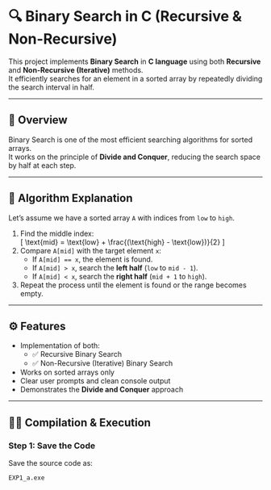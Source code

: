# 🔍 Binary Search in C (Recursive & Non-Recursive)

This project implements **Binary Search** in **C language** using both **Recursive** and **Non-Recursive (Iterative)** methods.  
It efficiently searches for an element in a sorted array by repeatedly dividing the search interval in half.

---

## 📘 Overview

Binary Search is one of the most efficient searching algorithms for sorted arrays.  
It works on the principle of **Divide and Conquer**, reducing the search space by half at each step.

---

## 🧩 Algorithm Explanation

Let’s assume we have a sorted array `A` with indices from `low` to `high`.

1. Find the middle index:  
   \[
   \text{mid} = \text{low} + \frac{(\text{high} - \text{low})}{2}
   \]
2. Compare `A[mid]` with the target element `x`:
   - If `A[mid] == x`, the element is found.
   - If `A[mid] > x`, search the **left half** (`low` to `mid - 1`).
   - If `A[mid] < x`, search the **right half** (`mid + 1` to `high`).
3. Repeat the process until the element is found or the range becomes empty.

---

## ⚙️ Features

- Implementation of both:
  - ✅ Recursive Binary Search  
  - ✅ Non-Recursive (Iterative) Binary Search  
- Works on sorted arrays only  
- Clear user prompts and clean console output  
- Demonstrates the **Divide and Conquer** approach

---

## 🧑‍💻 Compilation & Execution

### Step 1: Save the Code
Save the source code as:
```bash
EXP1_a.exe
